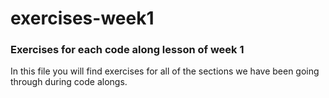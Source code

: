 # exercises-week1
### Exercises for each code along lesson of week 1
In this file you will find exercises for all of the sections we have been going through during code alongs.
